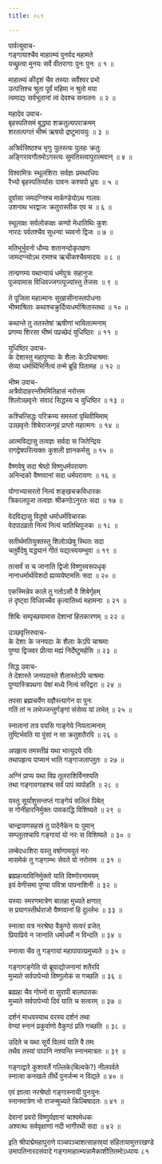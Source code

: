 ```yaml
---
title: ०८१

---
```

पार्वत्युवाच-  
गङ्गायाश्चैव माहात्म्यं पुनर्वद महामते  
यच्छ्रुत्वा मुनयः सर्वे वीतरागाः पुनः पुनः ॥ १ ॥


माहात्म्यं कीदृशं चैव तस्याः सर्वेश्वर प्रभो  
उत्पत्तिश्च श्रुता पूर्वं महिमा न श्रुतो मया  
त्वमाद्यः सर्वभूतानां त्वं देवश्च सनातनः ॥ २ ॥


महादेव उवाच-  
बृहस्पतिसमं बुद्ध्या शक्रतुल्यपराक्रमम्  
शरतल्पगतं भीष्मं ऋषयो द्रष्टुमाययुः ॥ ३ ॥


अत्रिर्वसिष्ठश्च भृगुः पुलस्त्यः पुलहः क्रतुः  
अङ्गिरावगौतमोऽगस्त्यः सुमतिस्त्वापुरात्मवान् ॥ ४ ॥


विश्वामित्रः स्थूलशिराः सर्वज्ञः प्रमथाधिपः  
रैभ्यो बृहस्पतिर्व्यासः पावनः कश्यपो ध्रुवः ॥ ५ ॥


दुर्वासा जमदग्निश्च मार्कण्डेयोऽथ गालवः  
उशनाथ भरद्वाजः क्रतुरास्तीक एव च ॥ ६ ॥


स्थूलाक्षः सर्वलोकाक्षः कण्वो मेधातिथिः कुशः  
नारदः पर्वतश्चैव सुधन्वा च्यवनो द्विजः ॥ ७ ॥


मतिभूर्भुवनो धौम्यः शतानन्दोकृतव्रणः  
जामदग्न्योऽथ रामश्च ऋचीकश्चैवमादयः ॥ ८ ॥


तान्प्रणम्य यथान्यायं धर्मपुत्रः सहानुजः  
पूजयामास विधिवज्जगत्पूज्यांस्तु तेजसः ॥ ९ ॥


ते पूजिता महात्मानः सुखासीनास्तपोधनाः  
भीष्माश्रिताः कथाश्चक्रुर्दिव्यधर्माश्रितास्तथा ॥ १० ॥


कथान्ते तु ततस्तेषां ऋषीणां भावितात्मनाम्  
प्रणम्य शिरसा भीष्मं पप्रच्छेदं युधिष्ठिरः ॥ ११ ॥


युधिष्ठिर उवाच-  
के देशास्तु महापुण्याः के शैलाः केऽपिचाश्रमाः  
सेव्या धर्मार्थिभिर्नित्यं तन्मे ब्रूहि पितामह ॥ १२ ॥


भीष्म उवाच-  
अत्रैवोदाहरन्तीममितिहासं नरोत्तम  
शिलोञ्छवृत्तेः संवादं सिद्धस्य च युधिष्ठिर ॥ १३ ॥


कश्चित्सिद्धः परिक्रम्य समस्तां पृथिवीमिमाम्  
उञ्छवृत्तेः शिबेराजन्गृहं प्राप्तो महात्मनः ॥ १४ ॥


आत्मविद्यासु तत्वज्ञः सर्वदा स जितेन्द्रियः  
रागद्वेषपरित्यक्तः कुशली ज्ञानकर्मसु ॥ १५ ॥


वैष्णवेषु सदा श्रेष्ठो विष्णुधर्मपरायणः  
अनिन्दको वैष्णवानां सदा धर्मपरायणः ॥ १६ ॥


योगाभ्यासरतो नित्यं शङ्खचक्रविधारकः  
त्रिकालपूजा तत्वज्ञः श्रीकण्ठेऽनुरतः सदा ॥ १७ ॥


वेदविद्यासु विदुषो धर्माधर्मविचारकः  
वेदपाठव्रतो नित्यं नित्यं चातिथिपूजकः ॥ १८ ॥


सतीर्थमतियुक्तस्तु शिलोञ्छेषु स्थितः सदा  
चतुर्वेदेषु यद्ध्यानं गीतं यद्यत्स्वयम्भुवा ॥ १९ ॥


तत्सर्वं स च जानाति द्विजो विष्णुस्वरूपधृक्  
नानाधर्मार्थविशदो ह्यव्ययेष्टमतिः सदा ॥ २० ॥


एकस्मिन्नेव काले तु गतोऽसौ वै शिबेर्गृहम्  
तं दृष्ट्वा विधिवच्चैव कृत्वातिथ्यं महामनाः ॥ २१ ॥


शिबिः सम्पृच्छयामास देशानां हितकारणम् ॥ २२ ॥


उञ्छवृत्तिरुवाच-  
के देशाः के जनपदाः के शैलाः केऽपि चाश्रमाः  
पुण्या द्विजवर प्रीत्या मह्यं निर्देष्टुमर्हसि ॥ २३ ॥


सिद्ध उवाच-  
ते देशास्ते जनपदास्ते शैलास्तेऽपि चाश्रमाः  
पुण्यास्त्रिपथगा येषां मध्ये नित्यं सरिद्वरा ॥ २४ ॥


तपसा ब्रह्मचर्येण यज्ञैस्त्यागेन वा पुनः  
गतिं तां न लभेज्जन्तुर्गङ्गां संसेव्य यां लभेत् ॥ २५ ॥


स्नातानां तत्र पयसि गाङ्गेये नियतात्मनाम्  
तुष्टिर्भवति या पुंसां न सा क्रतुशतैरपि ॥ २६ ॥


अपहृत्य तमस्तीव्रं यथा भात्युदये रविः  
तथापहृत्य पाप्मानं भाति गङ्गाजलाप्लुतः ॥ २७ ॥


अग्निं प्राप्य यथा विप्र तूलराशिर्विनश्यति  
तथा गङ्गावगाहश्च सर्वं पापं व्यपोहति ॥ २८ ॥


यस्तु सूर्यांशुसन्तप्तं गाङ्गेयं सलिलं पिबेत्  
स गोनीहारनिर्मुक्तः पावकाद्धि विशिष्यते ॥ २९ ॥


चान्द्रायणसहस्रं तु पादेनैकेन यः पुमान्  
सम्प्लुतश्चापि गङ्गायां यो नरः स विशिष्यते ॥ ३० ॥


लम्बेदधःशिरा यस्तु वर्षाणामयुतं नरः  
मासमेकं तु गङ्गाम्भः सेवते यो नरोत्तमः ॥ ३१ ॥


ब्रह्महत्याविनिर्मुक्तो याति विष्णोरनामयम्  
इयं वेणीसमा पुण्या पवित्रा पापनाशिनी ॥ ३२ ॥


यस्याः स्मरणमात्रेण बालहा मुच्यते क्षणात्  
स प्रयागस्तीर्थराजो वैष्णवानां हि दुर्ल्लभः ॥ ३३ ॥


स्नात्वा यत्र नरश्रेष्ठ वैकुण्ठे सत्वरं व्रजेत्  
प्रियाप्रिये न जानाति धर्माधर्मौ न विन्दति ॥ ३४ ॥


स्नात्वा चैव तु गङ्गायां महापापात्प्रमुच्यते ॥ ३५ ॥


गङ्गागङ्गेति यो ब्रूयाद्योजनानां शतैरपि  
मुच्यते सर्वपापेभ्यो विष्णुलोकं स गच्छति ॥ ३६ ॥


ब्रह्महा चैव गोघ्नो वा सुरापी बालघातकः  
मुच्यते सर्वपापेभ्यो दिवं याति च सत्वरम् ॥ ३७ ॥


दर्शनं माधवस्याथ वरस्य दर्शनं तथा  
वेण्यां स्नानं प्रकुर्वाणो वैकुण्ठं प्रति गच्छति ॥ ३८ ॥


उदिते च यथा सूर्ये विलयं याति वै तमः  
तथैव तस्यां पापानि नश्यन्ति स्नानमात्रतः ॥ ३९ ॥


गङ्गाद्वारे कुशावर्ते गल्लिके(बिल्वके?) नीलपर्वते  
स्नात्वा कनखले तीर्थे पुनर्जन्म न विद्यते ॥ ४० ॥


एवं ज्ञात्वा नरश्रेष्ठो गङ्गास्नायी पुनःपुनः  
स्नानमात्रेण भो राजन्मुच्यते किल्बिषादतः ॥ ४१ ॥


देवानां प्रवरो विष्णुर्यज्ञानां चाश्वमेधकः  
अश्वत्थः सर्ववृक्षाणां नदी भागीरथी सदा ॥ ४२ ॥


इति श्रीपाद्मेमहापुराणे पञ्चपञ्चाशत्साहस्र्यां संहितायामुत्तरखण्डे  
उमापतिनारदसंवादे गङ्गामाहात्म्यन्नामैकाशीतितमोऽध्यायः ८१